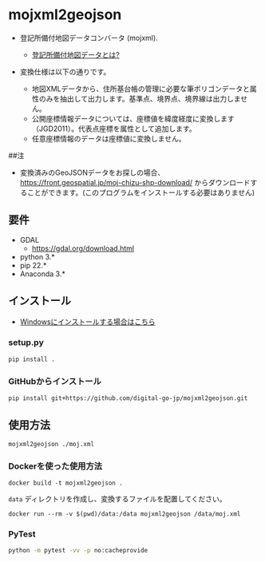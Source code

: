 # mojxml2geojson

- 登記所備付地図データコンバータ (mojxml).
  - [登記所備付地図データとは?](https://data-gov.note.jp/n/n367f1e368d22#440215a5-467e-4da4-8b8c-ede31710e723)

- 変換仕様は以下の通りです。
  - 地図XMLデータから、住所基台帳の管理に必要な筆ポリゴンデータと属性のみを抽出して出力します。基準点、境界点、境界線は出力しません。
  - 公開座標情報データについては、座標値を緯度経度に変換します（JGD2011）。代表点座標を属性として追加します。
  - 任意座標情報のデータは座標値に変換しません。


##注
- 変換済みのGeoJSONデータをお探しの場合、 https://front.geospatial.jp/moj-chizu-shp-download/ からダウンロードすることができます。(このプログラムをインストールする必要はありません)

## 要件

- GDAL
  - https://gdal.org/download.html
- python 3.*
- pip 22.*
- Anaconda 3.*

## インストール

- [Windowsにインストールする場合はこちら](./build-windows-ja.md)

### setup.py

```bash
pip install .
```

### GitHubからインストール

```bash
pip install git+https://github.com/digital-go-jp/mojxml2geojson.git
```

## 使用方法

```bash
mojxml2geojson ./moj.xml
```

### Dockerを使った使用方法

```
docker build -t mojxml2geojson .
```

`data` ディレクトリを作成し、変換するファイルを配置してください。

```
docker run --rm -v $(pwd)/data:/data mojxml2geojson /data/moj.xml 
```

### PyTest

```bash
python -m pytest -vv -p no:cacheprovide
```
